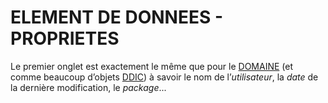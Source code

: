 # **ELEMENT DE DONNEES - PROPRIETES**

Le premier onglet est exactement le même que pour le [DOMAINE](./08_SE11/02_Domaines.md) (et comme beaucoup d’objets [DDIC](./01_SE11.md)) à savoir le nom de l’_utilisateur_, la _date_ de la dernière modification, le _package_...
